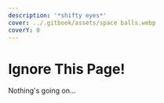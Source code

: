 ```yaml
---
description: '*shifty eyes*'
cover: ../.gitbook/assets/space balls.webp
coverY: 0
---
```


# Ignore This Page!

Nothing's going on...
